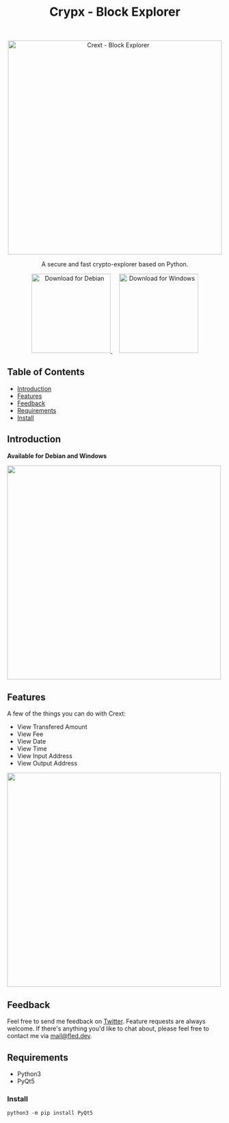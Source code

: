 <h1 align="center"> Crypx - Block Explorer </h1> <br>
<p align="center">
  <a href="https://fled.dev/crypx/">
    <img alt="Crext - Block Explorer" title="Crext - Block Explorer" src="https://file.fled.dev/apps/crext/svg/crext-light.svg" width="500">
  </a>
</p>

<p align="center">
  A secure and fast crypto-explorer based on Python.
</p>

<p align="center">
  <a href="https://fled.dev/crext/">
    <img alt="Download for Debian" title="Debian" src="https://file.fled.dev/illustrations/download-deb-new.svg" width="185">
  </a>
  &nbsp;&nbsp;&nbsp;
  <a href="https://file.fled.dev/apps/crypx/crext-2022.8.5.exe">
    <img alt="Download for Windows" title="Windows" src="https://file.fled.dev/illustrations/download-exe-new.svg" width="185">
  </a>
</p>

<!-- START doctoc generated TOC please keep comment here to allow auto update -->
<!-- DON'T EDIT THIS SECTION, INSTEAD RE-RUN doctoc TO UPDATE -->
## Table of Contents

- [Introduction](#introduction)
- [Features](#features)
- [Feedback](#feedback)
- [Requirements](#requirements)
- [Install](#install)

<!-- END doctoc generated TOC please keep comment here to allow auto update -->

## Introduction
**Available for Debian and Windows**

<p align="left">
  <img src="https://file.fled.dev/crext/crext-light.svg" width=500>
</p>

## Features

A few of the things you can do with Crext:

* View Transfered Amount
* View Fee
* View Date
* View Time
* View Input Address
* View Output Address

<p align="left">
  <img src = "https://file.fled.dev/crext/crext-working.svg" width=500>
</p>

## Feedback
Feel free to send me feedback on [Twitter](https://twitter.com/fledpaul). Feature requests are always welcome. If there's anything you'd like to chat about, please feel free to contact me via [mail@fled.dev](mailto:mail@fled.dev).

## Requirements
- Python3
- PyQt5

### Install
`python3 -m pip install PyQt5`
